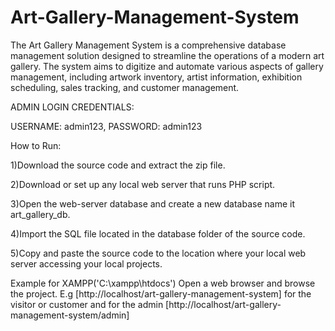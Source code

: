 # Art-Gallery-Management-System
The Art Gallery Management System is a comprehensive database management solution designed to streamline the operations of a modern art gallery. The system aims to digitize and automate various aspects of gallery management, including artwork inventory, artist information, exhibition scheduling, sales tracking, and customer management.

ADMIN LOGIN CREDENTIALS:

USERNAME: admin123, 
PASSWORD: admin123

How to Run:

1)Download the source code and extract the zip file.

2)Download or set up any local web server that runs PHP script. 

3)Open the web-server database and create a new database name it art_gallery_db.

4)Import the SQL file located in the database folder of the source code. 

5)Copy and paste the source code to the location where your local web server accessing your local projects.

Example for XAMPP('C:\xampp\htdocs') Open a web browser and browse the project. E.g [http://localhost/art-gallery-management-system] for the visitor or customer and for the admin [http://localhost/art-gallery-management-system/admin]
